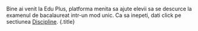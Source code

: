 Bine ai venit la Edu Plus, platforma menita sa ajute elevii sa se descurce la examenul de bacalaureat intr-un mod unic. Ca sa inepeti, dati click pe sectiunea [Discipline](#/disciplines). {.title}